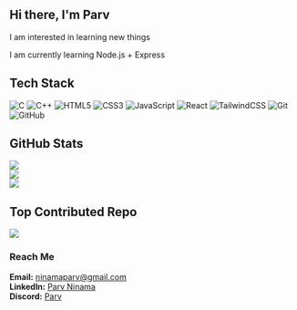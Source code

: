 ## Hi there, I'm Parv

I am interested in learning new things  
  
I am currently learning Node.js + Express  

## Tech Stack 
![C](https://img.shields.io/badge/c-%2300599C.svg?style=flat&logo=c&logoColor=white) 
![C++](https://img.shields.io/badge/c++-%2300599C.svg?style=flat&logo=c%2B%2B&logoColor=white) 
![HTML5](https://img.shields.io/badge/html5-%23E34F26.svg?style=flat&logo=html5&logoColor=white) 
![CSS3](https://img.shields.io/badge/css3-%231572B6.svg?style=flat&logo=css3&logoColor=white) 
![JavaScript](https://img.shields.io/badge/javascript-%23323330.svg?style=flat&logo=javascript&logoColor=%23F7DF1E) 
![React](https://img.shields.io/badge/react-%230076B6.svg?style=flat&logo=react&logoColor=%2361DAFB) 
![TailwindCSS](https://img.shields.io/badge/tailwindcss-%2306B6D4.svg?style=flat&logo=tailwindcss&logoColor=white) 
![Git](https://img.shields.io/badge/git-%23F05033.svg?style=flat&logo=git&logoColor=white) 
![GitHub](https://img.shields.io/badge/github-%23121011.svg?style=flat&logo=github&logoColor=white)

## GitHub Stats 
![](https://github-readme-stats.vercel.app/api?username=parvninama&theme=radical&hide_border=false&include_all_commits=false&count_private=false)<br/>
![](https://nirzak-streak-stats.vercel.app/?user=parvninama&theme=radical&hide_border=false)<br/>
![](https://github-readme-stats.vercel.app/api/top-langs/?username=parvninama&theme=radical&hide_border=false&include_all_commits=false&count_private=false&layout=compact)

## Top Contributed Repo 
![](https://github-contributor-stats.vercel.app/api?username=parvninama&limit=5&theme=dark&combine_all_yearly_contributions=true)


### Reach Me

**Email:** [ninamaparv@gmail.com](mailto:ninamaparv@gmail.com)  
**LinkedIn:** [Parv Ninama](https://linkedin.com/in/parv-ninama)  
**Discord:** [Parv](https://discord.com/users/759852791639965707)

